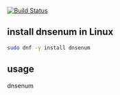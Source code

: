 [![Build Status](https://travis-ci.org/joemccann/dillinger.svg?branch=master)](https://travis-ci.org/joemccann/dillinger)

## install dnsenum in Linux
```sh
sudo dnf -y install dnsenum
```

## usage
dnsenum <host>
